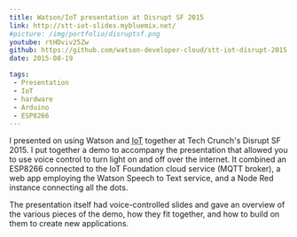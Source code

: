 ```yaml
---
title: Watson/IoT presentation at Disrupt SF 2015
link: http://stt-iot-slides.mybluemix.net/
#picture: /img/portfolio/disruptsf.png
youtube: rtHDviv25Zw
github: https://github.com/watson-developer-cloud/stt-iot-disrupt-2015
date: 2015-08-19

tags:
 - Presentation
 - IoT
 - hardware
 - Arduino
 - ESP8266
---
```


I presented on using Watson and <abbr title="Internet of Things">IoT</abbr> together at Tech Crunch's Disrupt SF 2015. 
I put together a demo to accompany the presentation that allowed you to use voice control to turn light on and off over the internet.
It combined an ESP8266 connected to the IoT Foundation cloud service (MQTT broker), 
a web app employing the Watson Speech to Text service, and a Node Red instance connecting all the dots. 

The presentation itself had voice-controlled slides and gave an overview of the various pieces of the demo, how they fit together, and how to build on them to create new applications.

